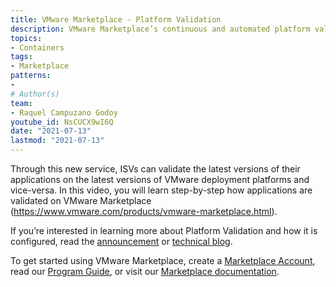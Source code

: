 ```yaml
---
title: VMware Marketplace - Platform Validation
description: VMware Marketplace’s continuous and automated platform validation capability enables developers to deploy solutions in confidence,  knowing they are fully validated and tested.
topics:
- Containers
tags:
- Marketplace
patterns:
- 
# Author(s)
team:
- Raquel Campuzano Godoy
youtube_id: NsCUCX9wI6Q
date: "2021-07-13"
lastmod: "2021-07-13"
---
```


Through this new service, ISVs can validate the latest versions of their applications on the latest versions of VMware deployment platforms and vice-versa. In this video,  you will learn step-by-step how applications are validated on VMware Marketplace (https://www.vmware.com/products/vmware-marketplace.html). 

If you’re interested in learning more about Platform Validation and how it is configured, read the [announcement](https://tanzu.vmware.com/content/blog/vmware-continuous-automated-validation-isv-ecosystem-solutions) or [technical blog](https://tanzu.vmware.com/content/blog/continuous-and-automated-validation-tanzu-solutions-vmware-marketplace-what-why-how). 

To get started using VMware Marketplace, create a [Marketplace Account](https://marketplace.cloud.vmware.com/), read our [Program Guide](https://www.vmware.com/content/dam/digitalmarketing/vmware/en/pdf/products/market-place/vmw-marketplace-program-guide.pdf), or visit our [Marketplace documentation](https://docs.vmware.com/en/VMware-Marketplace/index.html).